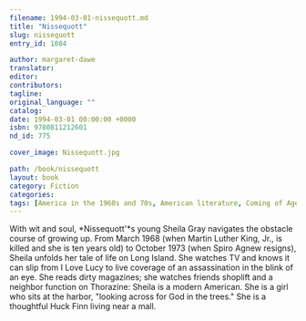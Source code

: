 ```yaml
---
filename: 1994-03-01-nissequott.md
title: "Nissequott"
slug: nissequott
entry_id: 1084

author: margaret-dawe
translator: 
editor: 
contributors: 
tagline: 
original_language: ""
catalog: 
date: 1994-03-01 00:00:00 +0000 
isbn: 9780811212601
nd_id: 775

cover_image: Nissequott.jpg

path: /book/nissequott
layout: book
category: Fiction
categories: 
tags: [America in the 1960s and 70s, American literature, Coming of Age, Female writer, Witty]
---
```

With wit and soul, *Nissequott'*s young Sheila Gray navigates the obstacle course of growing up. From March 1968 (when Martin Luther King, Jr., is killed and she is ten years old) to October 1973 (when Spiro Agnew resigns), Sheila unfolds her tale of life on Long Island. She watches TV and knows it can slip from I Love Lucy to live coverage of an assassination in the blink of an eye. She reads dirty magazines; she watches friends shoplift and a neighbor function on Thorazine: Sheila is a modern American. She is a girl who sits at the harbor, "looking across for God in the trees." She is a thoughtful Huck Finn living near a mall.





